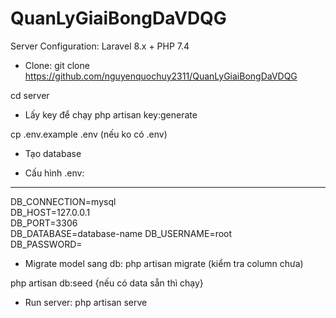 # QuanLyGiaiBongDaVDQG

Server Configuration: Laravel 8.x + PHP 7.4
- Clone:
git clone https://github.com/nguyenquochuy2311/QuanLyGiaiBongDaVDQG

cd server

- Lấy key để chạy
php artisan key:generate

cp .env.example .env (nếu ko có .env)

- Tạo database

- Cấu hình .env:
------------------------
DB_CONNECTION=mysql          
DB_HOST=127.0.0.1            
DB_PORT=3306                 
DB_DATABASE=database-name
DB_USERNAME=root        
DB_PASSWORD=

- Migrate model sang db:
php artisan migrate (kiểm tra column chưa)

php artisan db:seed {nếu có data sẵn thì chạy}

- Run server:
php artisan serve
